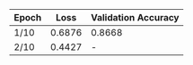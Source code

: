 | Epoch | Loss    | Validation Accuracy |
|-------|---------|---------------------|
| 1/10  | 0.6876  | 0.8668              |
| 2/10  | 0.4427  | -                   |
